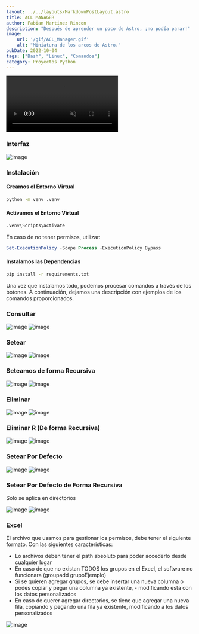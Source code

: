 ```yaml
---
layout: ../../layouts/MarkdownPostLayout.astro
title: ACL MANAGER
author: Fabian Martinez Rincon
description: "Después de aprender un poco de Astro, ¡no podía parar!"
image:
    url: '/gif/ACL_Manager.gif'
    alt: "Miniatura de los arcos de Astro."
pubDate: 2022-10-04
tags: ["Bash", "Linux", "Comandos"]
category: Proyectos Python
---
```


<div class="video-inline z-0 transition-transform duration-[1.5s] group-hover:scale-110">
    <video src='/gif/ACL_Manager.mp4' class="max-w-screen-lg mx-auto noise left-0 h-full w-full relative top-0 block overflow-hidden border-4 border-black" autoplay muted controls loop></video>
</div>

### Interfaz

![image](https://github.com/user-attachments/assets/488baed9-e6c8-4ee2-a144-e7f077240ad7)


### Instalación

#### Creamos el Entorno Virtual
```bash
python -m venv .venv
```

#### Activamos el Entorno Virtual
```bash
.venv\Scripts\activate
```

En caso de no tener permisos, utilizar:
```powershell
Set-ExecutionPolicy -Scope Process -ExecutionPolicy Bypass
```

#### Instalamos las Dependencias
```bash
pip install -r requirements.txt
```

Una vez que instalamos todo, podemos procesar comandos a través de los botones. A continuación, dejamos una descripción con ejemplos de los comandos proporcionados.


### Consultar

![image](https://github.com/user-attachments/assets/03661641-0eb1-497c-ad7e-481a3deb5d83)
![image](https://github.com/user-attachments/assets/261f9974-d49a-40ed-9754-f39c3dcd55ff)

### Setear
![image](https://github.com/user-attachments/assets/584d087d-1b39-4501-b720-0b4b78b81db2)
![image](https://github.com/user-attachments/assets/7b3babea-534d-466a-a449-6304bc456c10)

### Seteamos de forma Recursiva
![image](https://github.com/user-attachments/assets/60bc6db5-57f6-4913-8bfc-03cac7a9c239)
![image](https://github.com/user-attachments/assets/fd4bcab5-a168-438c-8c04-39d28af38b39)

### Eliminar
![image](https://github.com/user-attachments/assets/41b9697f-7de0-4bcd-847d-061c34b0bdb1)
![image](https://github.com/user-attachments/assets/00822e6f-35e4-4e80-bade-8d86100e794d)

### Eliminar R (De forma Recursiva)
![image](https://github.com/user-attachments/assets/ffec66cf-bc0a-471a-8f65-f77225901ed1)
![image](https://github.com/user-attachments/assets/6c2aecf8-d44e-41bf-ab8a-73ece691dfdf)

### Setear Por Defecto
![image](https://github.com/user-attachments/assets/fccc6c37-d329-4c64-9f43-16d9709cb5e4)
![image](https://github.com/user-attachments/assets/af7ddc03-fbd6-481a-ab8a-72b0ad65db84)

### Setear Por Defecto de Forma Recursiva
Solo se aplica en directorios

![image](https://github.com/user-attachments/assets/2edd421c-e38d-41c4-8070-6ffae83a9c2d)
![image](https://github.com/user-attachments/assets/375355ab-2c07-4701-beb0-9fd1c2c8298d)

### Excel

El archivo que usamos para gestionar los permisos, debe tener el siguiente formato. Con las siguientes caracteristicas:

- Lo archivos deben tener el path absoluto para poder accederlo desde cualquier lugar
- En caso de que no existan TODOS los grupos en el Excel, el software no funcionara (groupadd grupoEjemplo)
- Si se quieren agregar grupos, se debe insertar una nueva columna o podes copiar y pegar una columna ya existente, - modificando esta con los datos personalizados
- En caso de querer agregar directorios, se tiene que agregar una nueva fila, copiando y pegando una fila ya existente, modificando a los datos personalizados

![image](https://github.com/user-attachments/assets/6412a4a7-3b53-461a-bdeb-e9caf169a613)